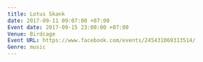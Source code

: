```yaml
---
title: Lotus Skank
date: 2017-09-11 09:07:00 +07:00
Event date: 2017-09-15 23:00:00 +07:00
Venue: Birdcage
Event URL: https://www.facebook.com/events/245431069313514/
Genre: music
---
```


